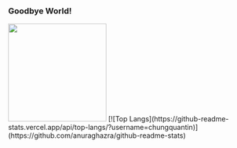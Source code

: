 ### Goodbye World! 
<img src="https://media.giphy.com/media/RT7aITJt2BgUo/giphy.gif" height="200px" />
[![Top Langs](https://github-readme-stats.vercel.app/api/top-langs/?username=chungquantin)](https://github.com/anuraghazra/github-readme-stats)

<!--
**chungquantin/chungquantin** is a ✨ _special_ ✨ repository because its `README.md` (this file) appears on your GitHub profile.

Here are some ideas to get you started:

- 🔭 I’m currently working on ...
- 🌱 I’m currently learning ...
- 👯 I’m looking to collaborate on ...
- 🤔 I’m looking for help with ...
- 💬 Ask me about ...
- 📫 How to reach me: ...
- 😄 Pronouns: ...
- ⚡ Fun fact: ...
-->
